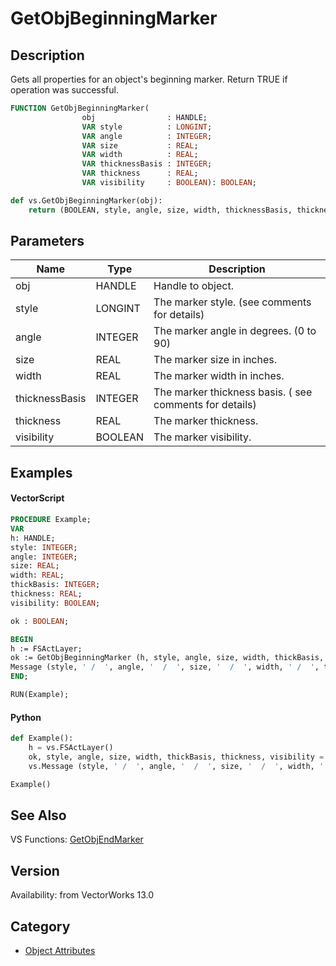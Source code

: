 # GetObjBeginningMarker

## Description
Gets all properties for an object's beginning marker. Return TRUE if operation was successful.

```pascal
FUNCTION GetObjBeginningMarker(
				obj                : HANDLE;
				VAR style          : LONGINT;
				VAR angle          : INTEGER;
				VAR size           : REAL;
				VAR width          : REAL;
				VAR thicknessBasis : INTEGER;
				VAR thickness      : REAL;
				VAR visibility     : BOOLEAN): BOOLEAN;
```

```python
def vs.GetObjBeginningMarker(obj):
    return (BOOLEAN, style, angle, size, width, thicknessBasis, thickness, visibility)
```

## Parameters
|Name|Type|Description|
|---|---|---|
|obj|HANDLE|Handle to object.|
|style|LONGINT|The marker style. (see comments for details)|
|angle|INTEGER|The marker angle in degrees. (0 to 90)|
|size|REAL|The marker size in inches.|
|width|REAL|The marker width in inches.|
|thicknessBasis|INTEGER|The marker thickness basis. ( see comments for details)|
|thickness|REAL|The marker thickness.|
|visibility|BOOLEAN|The marker visibility.|

## Examples
#### VectorScript ####
```pascal
PROCEDURE Example;
VAR
h: HANDLE;
style: INTEGER;
angle: INTEGER;
size: REAL;
width: REAL;
thickBasis: INTEGER;
thickness: REAL;
visibility: BOOLEAN;

ok : BOOLEAN;

BEGIN
h := FSActLayer;
ok := GetObjBeginningMarker (h, style, angle, size, width, thickBasis, thickness, visibility);
Message (style, ' /  ', angle, '  /  ', size, '  /  ', width, ' /  ', thickBasis, ' /  ', thickness, ' /  ', visibility);
END;

RUN(Example);
```
#### Python ####
```python
def Example():
	h = vs.FSActLayer()
	ok, style, angle, size, width, thickBasis, thickness, visibility = vs.GetObjBeginningMarker (h)
	vs.Message (style, ' /  ', angle, '  /  ', size, '  /  ', width, ' /  ', thickBasis, ' /  ', thickness, ' /  ', visibility)

Example()
```

## See Also
VS Functions:
[GetObjEndMarker](GetObjEndMarker.md)

## Version
Availability: from VectorWorks 13.0

## Category
* [Object Attributes](../Categories/Object%20Attributes.md)
